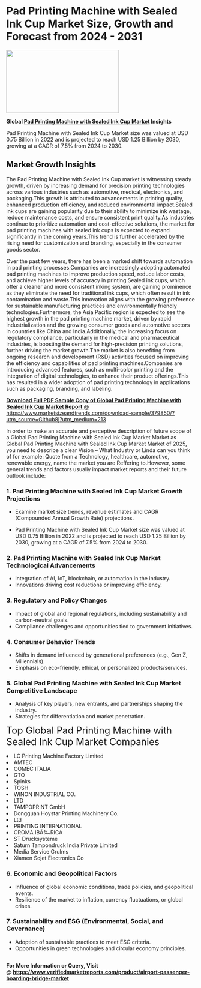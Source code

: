 <H1>Pad Printing Machine with Sealed Ink Cup Market Size, Growth and Forecast from 2024 - 2031</H1><img class="aligncenter size-medium wp-image-584254" src="https://thirdeyenews.in/wp-content/uploads/2024/09/Global-Market-Research-300x168.jpeg" alt="" width="300" height="168" /><p><strong>Global&nbsp;<a href="https://www.marketsizeandtrends.com/download-sample/379850/?utm_source=Github8j?utm_medium=213">Pad Printing Machine with Sealed Ink Cup Market</a> Insights</strong></p><p>Pad Printing Machine with Sealed Ink Cup Market size was valued at USD 0.75 Billion in 2022 and is projected to reach USD 1.25 Billion by 2030, growing at a CAGR of 7.5% from 2024 to 2030.</p><p><h2>Market Growth Insights</h2> <p>The Pad Printing Machine with Sealed Ink Cup market is witnessing steady growth, driven by increasing demand for precision printing technologies across various industries such as automotive, medical, electronics, and packaging.This growth is attributed to advancements in printing quality, enhanced production efficiency, and reduced environmental impact.Sealed ink cups are gaining popularity due to their ability to minimize ink wastage, reduce maintenance costs, and ensure consistent print quality.As industries continue to prioritize automation and cost-effective solutions, the market for pad printing machines with sealed ink cups is expected to expand significantly in the coming years.This trend is further accelerated by the rising need for customization and branding, especially in the consumer goods sector.</p> <p><a href="#"></a></p> <p>Over the past few years, there has been a marked shift towards automation in pad printing processes.Companies are increasingly adopting automated pad printing machines to improve production speed, reduce labor costs, and achieve higher levels of accuracy in printing.Sealed ink cups, which offer a cleaner and more consistent inking system, are gaining prominence as they eliminate the need for traditional ink cups, which often result in ink contamination and waste.This innovation aligns with the growing preference for sustainable manufacturing practices and environmentally friendly technologies.Furthermore, the Asia Pacific region is expected to see the highest growth in the pad printing machine market, driven by rapid industrialization and the growing consumer goods and automotive sectors in countries like China and India.Additionally, the increasing focus on regulatory compliance, particularly in the medical and pharmaceutical industries, is boosting the demand for high-precision printing solutions, further driving the market growth.The market is also benefiting from ongoing research and development (R&D) activities focused on improving the efficiency and capabilities of pad printing machines.Companies are introducing advanced features, such as multi-color printing and the integration of digital technologies, to enhance their product offerings.This has resulted in a wider adoption of pad printing technology in applications such as packaging, branding, and labeling.</p> <p><a href="#"></p><p><span class=""><strong>Download Full PDF Sample Copy of Global Pad Printing Machine with Sealed Ink Cup Market Report</strong> @ <a href="https://www.marketsizeandtrends.com/download-sample/379850/?utm_source=Github8j?utm_medium=213" target="_blank">https://www.marketsizeandtrends.com/download-sample/379850/?utm_source=Github8j?utm_medium=213</a></span></p><p>In order to make an accurate and perceptive description of future scope of a Global&nbsp;Pad Printing Machine with Sealed Ink Cup Market Market as Global&nbsp;Pad Printing Machine with Sealed Ink Cup Market Market of 2025, you need to describe a clear Vision &ndash; What Industry or Linda can you think of for example: Quote from a Technology, healthcare, automotive, renewable energy, name the market you are Reffering to.However, some general trends and factors usually impact market reports and their future outlook include:</p><h3>1.&nbsp;<strong>Pad Printing Machine with Sealed Ink Cup Market Growth Projections</strong></h3><ul><li>Examine market size trends, revenue estimates and CAGR (Compounded Annual Growth Rate) projections.</li><li><p>Pad Printing Machine with Sealed Ink Cup Market size was valued at USD 0.75 Billion in 2022 and is projected to reach USD 1.25 Billion by 2030, growing at a CAGR of 7.5% from 2024 to 2030.</p></li></ul><h3>2.&nbsp;<strong>Pad Printing Machine with Sealed Ink Cup Market Technological Advancements</strong></h3><ul><li>Integration of AI, IoT, blockchain, or automation in the industry.</li><li>Innovations driving cost reductions or improving efficiency.</li></ul><h3>3.&nbsp;<strong>Regulatory and Policy Changes</strong></h3><ul><li>Impact of global and regional regulations, including sustainability and carbon-neutral goals.</li><li>Compliance challenges and opportunities tied to government initiatives.</li></ul><h3>4.&nbsp;<strong>Consumer Behavior Trends</strong></h3><ul><li>Shifts in demand influenced by generational preferences (e.g., Gen Z, Millennials).</li><li>Emphasis on eco-friendly, ethical, or personalized products/services.</li></ul><h3>5.&nbsp;<strong>Global Pad Printing Machine with Sealed Ink Cup Market Competitive Landscape</strong></h3><ul><li>Analysis of key players, new entrants, and partnerships shaping the industry.</li><li>Strategies for differentiation and market penetration.</li></ul><p data-pm-slice="1 1 []"><span style="color: inherit; font-family: inherit; font-size: 25px;">Top Global Pad Printing Machine with Sealed Ink Cup Market Companies</span></p><div class="" data-test-id=""><p><li>LC Printing Machine Factory Limited</li><li> AMTEC</li><li> COMEC ITALIA</li><li> GTO</li><li> Spinks</li><li> TOSH</li><li> WINON INDUSTRIAL CO.</li><li>LTD</li><li> TAMPOPRINT GmbH</li><li> Dongguan Hoystar Printing Machinery Co.</li><li>Ltd</li><li> PRINTING INTERNATIONAL</li><li> CROMA IBÃ‰RICA</li><li> ST Drucksysteme</li><li> Saturn Tampondruck India Private Limited</li><li> Media Service Grulms</li><li> Xiamen Sojet Electronics Co</li></p></div><h3>6.&nbsp;<strong>Economic and Geopolitical Factors</strong></h3><ul><li>Influence of global economic conditions, trade policies, and geopolitical events.</li><li>Resilience of the market to inflation, currency fluctuations, or global crises.</li></ul><h3>7.&nbsp;<strong>Sustainability and ESG (Environmental, Social, and Governance)</strong></h3><ul><li>Adoption of sustainable practices to meet ESG criteria.</li><li>Opportunities in green technologies and circular economy principles.</li></ul><h2><strong style="font-size: 14px;">For More Information or Query, Visit @&nbsp;</strong><a style="background-color: #ffffff; font-size: 14px;" href="https://www.marketsizeandtrends.com/report/pad-printing-machine-with-sealed-ink-cup-market/" target="_blank">https://www.verifiedmarketreports.com/product/airport-passenger-boarding-bridge-market</a></h2>
